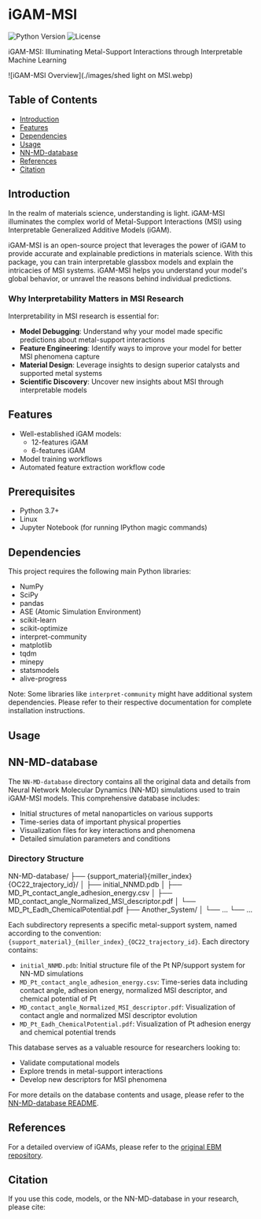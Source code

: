 # iGAM-MSI

![Python Version](https://img.shields.io/badge/python-3.7%2B-blue)
![License](https://img.shields.io/badge/license-MIT-green)

iGAM-MSI: Illuminating Metal-Support Interactions through Interpretable Machine Learning

![iGAM-MSI Overview](./images/shed light on MSI.webp)
## Table of Contents
- [Introduction](#introduction)
- [Features](#features)
- [Dependencies](#dependencies)
- [Usage](#usage)
- [NN-MD-database](#nn-md-database)
- [References](#references)
- [Citation](#citation)

## Introduction

In the realm of materials science, understanding is light. iGAM-MSI illuminates the complex world of Metal-Support Interactions (MSI) using Interpretable Generalized Additive Models (iGAM).

iGAM-MSI is an open-source project that leverages the power of iGAM to provide accurate and explainable predictions in materials science. With this package, you can train interpretable glassbox models and explain the intricacies of MSI systems. iGAM-MSI helps you understand your model's global behavior, or unravel the reasons behind individual predictions.

### Why Interpretability Matters in MSI Research

Interpretability in MSI research is essential for:

- **Model Debugging**: Understand why your model made specific predictions about metal-support interactions
- **Feature Engineering**: Identify ways to improve your model for better MSI phenomena capture
- **Material Design**: Leverage insights to design superior catalysts and supported metal systems
- **Scientific Discovery**: Uncover new insights about MSI through interpretable models

## Features

- Well-established iGAM models:
  - 12-features iGAM
  - 6-features iGAM
- Model training workflows
- Automated feature extraction workflow code


## Prerequisites

- Python 3.7+
- Linux
- Jupyter Notebook (for running IPython magic commands)

## Dependencies

This project requires the following main Python libraries:

- NumPy
- SciPy
- pandas
- ASE (Atomic Simulation Environment)
- scikit-learn
- scikit-optimize
- interpret-community
- matplotlib
- tqdm
- minepy
- statsmodels
- alive-progress

Note: Some libraries like `interpret-community` might have additional system dependencies. Please refer to their respective documentation for complete installation instructions.

## Usage



## NN-MD-database

The `NN-MD-database` directory contains all the original data and details from Neural Network Molecular Dynamics (NN-MD) simulations used to train iGAM-MSI models. This comprehensive database includes:

- Initial structures of metal nanoparticles on various supports
- Time-series data of important physical properties
- Visualization files for key interactions and phenomena
- Detailed simulation parameters and conditions

### Directory Structure

NN-MD-database/
├── {support_material}{miller_index}{OC22_trajectory_id}/
│   ├── initial_NNMD.pdb
│   ├── MD_Pt_contact_angle_adhesion_energy.csv
│   ├── MD_contact_angle_Normalized_MSI_descriptor.pdf
│   └── MD_Pt_Eadh_ChemicalPotential.pdf
├── Another_System/
│   └── ...
└── ...

Each subdirectory represents a specific metal-support system, named according to the convention: `{support_material}_{miller_index}_{OC22_trajectory_id}`. Each directory contains:

- `initial_NNMD.pdb`: Initial structure file of the Pt NP/support system for NN-MD simulations
- `MD_Pt_contact_angle_adhesion_energy.csv`: Time-series data including contact angle, adhesion energy, normalized MSI descriptor, and chemical potential of Pt
- `MD_contact_angle_Normalized_MSI_descriptor.pdf`: Visualization of contact angle and normalized MSI descriptor evolution
- `MD_Pt_Eadh_ChemicalPotential.pdf`: Visualization of Pt adhesion energy and chemical potential trends

This database serves as a valuable resource for researchers looking to:
- Validate computational models
- Explore trends in metal-support interactions
- Develop new descriptors for MSI phenomena

For more details on the database contents and usage, please refer to the [NN-MD-database README](NN-MD-database/README.md).


## References

For a detailed overview of iGAMs, please refer to the [original EBM repository](https://github.com/interpretml/interpret/).

## Citation

If you use this code, models, or the NN-MD-database in your research, please cite:

```bibtex

